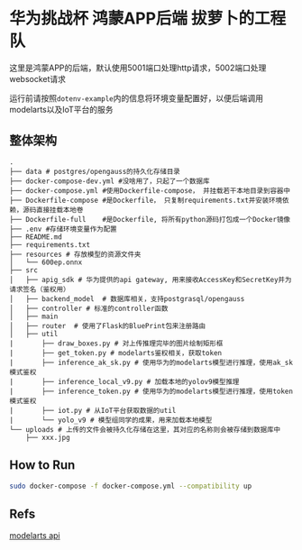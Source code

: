 # 华为挑战杯 鸿蒙APP后端 拔萝卜的工程队

这里是鸿蒙APP的后端，默认使用5001端口处理http请求，5002端口处理websocket请求

运行前请按照`dotenv-example`内的信息将环境变量配置好，以便后端调用modelarts以及IoT平台的服务

## 整体架构

```
.
├── data # postgres/opengauss的持久化存储目录
├── docker-compose-dev.yml #没啥用了，只起了一个数据库
├── docker-compose.yml #使用Dockerfile-compose， 并挂载若干本地目录到容器中
├── Dockerfile-compose #是Dockerfile， 只复制requirements.txt并安装环境依赖，源码直接挂载本地卷
├── Dockerfile-full    #是Dockerfile, 将所有python源码打包成一个Docker镜像
├── .env #存储环境变量作为配置
├── README.md
├── requirements.txt
├── resources # 存放模型的资源文件夹
│   └── 600ep.onnx
├── src
│   ├── apig_sdk # 华为提供的api gateway, 用来接收AccessKey和SecretKey并为请求签名（鉴权用）
│   ├── backend_model  # 数据库相关，支持postgrasql/opengauss
│   ├── controller # 标准的controller函数
│   ├── main
│   ├── router  # 使用了Flask的BluePrint包来注册路由
│   ├── util 
|       ├── draw_boxes.py # 对上传推理完毕的图片绘制矩形框
|       ├── get_token.py # modelarts鉴权相关，获取token
|       ├── inference_ak_sk.py # 使用华为的modelarts模型进行推理，使用ak_sk模式鉴权
|       ├── inference_local_v9.py # 加载本地的yolov9模型推理
|       ├── inference_token.py # 使用华为的modelarts模型进行推理，使用token模式鉴权
|       ├── iot.py # 从IoT平台获取数据的util
|       └── yolo_v9 # 模型组同学的成果，用来加载本地模型
└── uploads # 上传的文件会被持久化存储在这里，其对应的名称则会被存储到数据库中
    ├── xxx.jpg
```


## How to Run

```bash
sudo docker-compose -f docker-compose.yml --compatibility up
```

## Refs
[modelarts api](https://support.huaweicloud.com/intl/en-us/inference-modelarts/inference-modelarts-0018.html)
